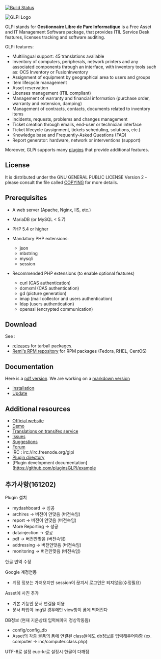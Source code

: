 [![Build Status](https://secure.travis-ci.org/glpi-project/glpi.svg?branch=master)](https://secure.travis-ci.org/glpi-project/glpi)

![GLPi Logo](https://raw.githubusercontent.com/glpi-project/glpi/master/pics/logos/logo-GLPI-250-black.png)

GLPi stands for **Gestionnaire Libre de Parc Informatique** is a Free Asset and IT Management Software package, that provides ITIL Service Desk features, licenses tracking and software auditing.

GLPi features:
* Multilingual support: 45 translations available
* Inventory of computers, peripherals, network printers and any associated components through an interface, with inventory tools such as: OCS Inventory or FusionInventory
* Assignment of equipment by geographical area to users and groups
* Item lifecycle management
* Asset reservation
* Licenses management (ITIL compliant)
* Management of warranty and financial information (purchase order, warranty and extension, damping)
* Management of contracts, contacts, documents related to inventory items
* Incidents, requests, problems and changes management
* Ticket creation through emails, end-user or technician interface
* Ticket lifecycle (assignment, tickets scheduling, solutions, etc.)
* Knowledge base and Frequently-Asked Questions (FAQ)
* Report generator: hardware, network or interventions (support)

Moreover, GLPi supports many [plugins](http://plugins.glpi-project.org) that provide additional features.


## License

It is distributed under the GNU GENERAL PUBLIC LICENSE Version 2 - please consult the file called [COPYING](https://raw.githubusercontent.com/glpi-project/glpi/master/COPYING.txt) for more details.


## Prerequisites

* A web server (Apache, Nginx, IIS, etc.)
* MariaDB (or MySQL < 5.7)
* PHP 5.4 or higher
* Mandatory PHP extensions:
    - json
    - mbstring
    - mysqli
    - session

* Recommended PHP extensions (to enable optional features)
    - curl (CAS authentication)
    - domxml (CAS authentication)
    - gd (picture generation)
    - imap (mail collector and users authentication)
    - ldap (users authentication)
    - openssl (encrypted communication)


## Download

See :
* [releases](https://github.com/glpi-project/glpi/releases) for tarball packages.
* [Remi's RPM repository](http://rpms.remirepo.net/) for RPM packages (Fedora, RHEL, CentOS)


## Documentation

Here is a [pdf version](https://forge.glpi-project.org/attachments/download/1901/glpidoc-0.85-en-partial.pdf).
We are working on a [markdown version](https://github.com/glpi-project/doc)

* [Installation](http://glpi-project.org/spip.php?article61)
* [Update](http://glpi-project.org/spip.php?article172)


## Additional resources

* [Official website](http://glpi-project.org)
* [Demo](http://demo.glpi-project.org/)
* [Translations on transifex service](https://www.transifex.com/glpi/public/)
* [Issues](https://github.com/glpi-project/glpi/issues)
* [Suggestions](http://suggest.glpi-project.org)
* [Forum](http://forum.glpi-project.org)
* IRC : irc://irc.freenode.org/glpi
* [Plugin directory](http://plugins.glpi-project.org)
* [Plugin development documentation](https://github.com/pluginsGLPI/example

## 추가사항(161202)

Plugin 설치

* mydashboard -> 성공
* archires -> 버전이 안맞음 (버전속임)
* report -> 버전이 안맞음 (버전속임)
* More Reporting -> 성공
* datainjection -> 성공
* pdf -> 버전안맞음 (버전속임)
* addressing -> 버전안맞음 (버전속임)
* monitoring -> 버전안맞음 (버전속임)

한글 번역 수정

Google 계정연동
* 계정 정보는 가져오지만 session이 끊겨서 로그인은 되지않음(수정필요)

Asset에 사진 추가
* 기본 기능인 문서 연결을 이용
* 문서 타입이 img일 경우에만 view창이 폼에 띄어진다

DB정보 (현재 지운상태 입력해야지 정상작동됨)
* config/config_db
* Asset의 각종 물품의 폼에 연결된 class들에도 db정보를 입력해주어야함 (ex. computer -> inc/computer.class.php)

UTF-8로 설정 euc-kr로 설정시 한글이 다깨짐
